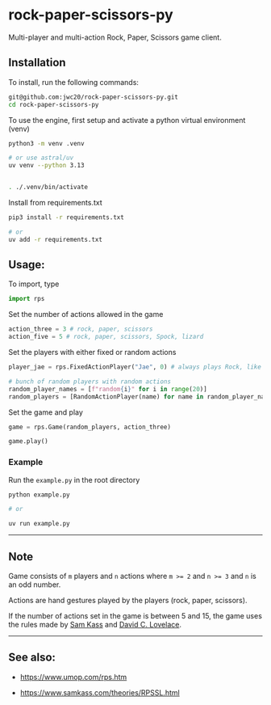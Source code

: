 # rock-paper-scissors-py

Multi-player and multi-action Rock, Paper, Scissors game client.

## Installation

To install, run the following commands:

```bash
git@github.com:jwc20/rock-paper-scissors-py.git
cd rock-paper-scissors-py
```

To use the engine, first setup and activate a python virtual environment (venv)

```bash
python3 -m venv .venv

# or use astral/uv
uv venv --python 3.13


. ./.venv/bin/activate
```

Install from requirements.txt

```bash
pip3 install -r requirements.txt

# or
uv add -r requirements.txt
```

## Usage:

To import, type

```python
import rps
```

Set the number of actions allowed in the game

```python
action_three = 3 # rock, paper, scissors
action_five = 5 # rock, paper, scissors, Spock, lizard
```

Set the players with either fixed or random actions

```python
player_jae = rps.FixedActionPlayer("Jae", 0) # always plays Rock, like an idiot

# bunch of random players with random actions
random_player_names = [f"random{i}" for i in range(20)]
random_players = [RandomActionPlayer(name) for name in random_player_names]
```

Set the game and play

```python
game = rps.Game(random_players, action_three)

game.play()
```

### Example

Run the `example.py` in the root directory

```bash
python example.py

# or

uv run example.py
```

---

## Note

Game consists of `m` players and `n` actions where `m >= 2` and `n >= 3` and `n` is an odd number.

Actions are hand gestures played by the players (rock, paper, scissors).

If the number of actions set in the game is between 5 and 15, the game uses the rules made by [Sam Kass](https://www.samkass.com/theories/RPSSL.html) and [David C. Lovelace](https://www.umop.com/rps.htm).

---

## See also:

- https://www.umop.com/rps.htm

- https://www.samkass.com/theories/RPSSL.html
